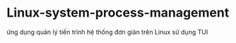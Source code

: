 # Linux-system-process-management
ứng dụng quản lý tiến trình hệ thống đơn giản trên Linux sử dụng TUI
